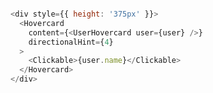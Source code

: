 ```js { "props": { "data-action-states": "[{\"action\":\"hover\",\"selector\":\".y-clickable\",\"wait\":\"1000\"}]" } }

<div style={{ height: '375px' }}>
  <Hovercard
    content={<UserHovercard user={user} />}
    directionalHint={4}
  >
    <Clickable>{user.name}</Clickable>
  </Hovercard>
</div>
```
